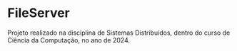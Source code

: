 # FileServer
Projeto realizado na disciplina de Sistemas Distribuídos, dentro do curso de Ciência da Computação, no ano de 2024.
